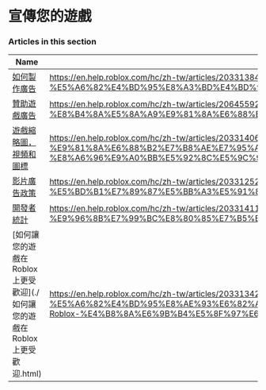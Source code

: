 # 宣傳您的遊戲  
### Articles in this section
Name|URL
-|-
[如何製作廣告](./如何製作廣告.html) |https://en.help.roblox.com/hc/zh-tw/articles/203313840-%E5%A6%82%E4%BD%95%E8%A3%BD%E4%BD%9C%E5%BB%A3%E5%91%8A
[贊助遊戲廣告](./贊助遊戲廣告.html) |https://en.help.roblox.com/hc/zh-tw/articles/206455923-%E8%B4%8A%E5%8A%A9%E9%81%8A%E6%88%B2%E5%BB%A3%E5%91%8A
[遊戲縮略圖，視頻和圖標](./遊戲縮略圖，視頻和圖標.html) |https://en.help.roblox.com/hc/zh-tw/articles/203314060-%E9%81%8A%E6%88%B2%E7%B8%AE%E7%95%A5%E5%9C%96-%E8%A6%96%E9%A0%BB%E5%92%8C%E5%9C%96%E6%A8%99
[影片廣告政策](./影片廣告政策.html) |https://en.help.roblox.com/hc/zh-tw/articles/203312520-%E5%BD%B1%E7%89%87%E5%BB%A3%E5%91%8A%E6%94%BF%E7%AD%96
[開發者統計](./開發者統計.html) |https://en.help.roblox.com/hc/zh-tw/articles/203314110-%E9%96%8B%E7%99%BC%E8%80%85%E7%B5%B1%E8%A8%88
[如何讓您的遊戲在 Roblox 上更受歡迎](./如何讓您的遊戲在 Roblox 上更受歡迎.html) |https://en.help.roblox.com/hc/zh-tw/articles/203313420-%E5%A6%82%E4%BD%95%E8%AE%93%E6%82%A8%E7%9A%84%E9%81%8A%E6%88%B2%E5%9C%A8-Roblox-%E4%B8%8A%E6%9B%B4%E5%8F%97%E6%AD%A1%E8%BF%8E